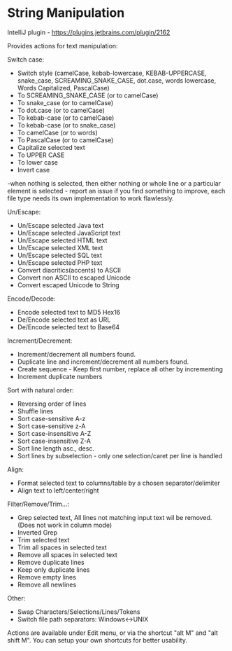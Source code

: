 String Manipulation
==================
IntelliJ plugin - https://plugins.jetbrains.com/plugin/2162 

Provides actions for text manipulation:

<p>
    <p>
        Switch case:
        <ul>
            <li>Switch style (camelCase, kebab-lowercase, KEBAB-UPPERCASE, snake_case, SCREAMING_SNAKE_CASE, dot.case,
                words lowercase, Words Capitalized, PascalCase)
            </li>
            <li>To SCREAMING_SNAKE_CASE (or to camelCase)</li>
            <li>To snake_case (or to camelCase)</li>
            <li>To dot.case (or to camelCase)</li>
            <li>To kebab-case (or to camelCase)</li>
            <li>To kebab-case (or to snake_case)</li>
            <li>To camelCase (or to words)</li>
            <li>To PascalCase (or to camelCase)</li>
            <li>Capitalize selected text</li>
            <li>To UPPER CASE</li>
            <li>To lower case</li>
            <li>Invert case</li>
        </ul>
        -when nothing is selected, then either nothing or whole line or a particular element is selected - report an issue if you find something to improve, each file type needs its own implementation to work flawlessly.</li>
    </p>
    <p>
        Un/Escape:
        <ul>
            <li>Un/Escape selected Java text</li>
            <li>Un/Escape selected JavaScript text</li>
            <li>Un/Escape selected HTML text</li>
            <li>Un/Escape selected XML text</li>
            <li>Un/Escape selected SQL text</li>
            <li>Un/Escape selected PHP text</li>
            <li>Convert diacritics(accents) to ASCII</li>
            <li>Convert non ASCII to escaped Unicode</li>
            <li>Convert escaped Unicode to String</li>
        </ul>
    </p>
    <p>
        Encode/Decode:
        <ul>
            <li>Encode selected text to MD5 Hex16</li>
            <li>De/Encode selected text as URL</li>
            <li>De/Encode selected text to Base64</li>
        </ul>
    </p>
    <p>
        Increment/Decrement:
        <ul>
            <li>Increment/decrement all numbers found.</li>
            <li>Duplicate line and increment/decrement all numbers found.</li>	
            <li>Create sequence - Keep first number, replace all other by incrementing</li>	
            <li>Increment duplicate numbers</li>	
        </ul>
    </p>
    <p>
        Sort with natural order:
        <ul>
            <li>Reversing order of lines</li>
            <li>Shuffle lines</li>
            <li>Sort case-sensitive A-z</li>
            <li>Sort case-sensitive z-A</li>
            <li>Sort case-insensitive A-Z</li>
            <li>Sort case-insensitive Z-A</li>
            <li>Sort line length asc., desc.</li>
            <li>Sort lines by subselection - only one selection/caret per line is handled</li>
        </ul>
    </p>
    <p>
        Align:
        <ul>
            <li>Format selected text to columns/table by a chosen separator/delimiter</li>
            <li>Align text to left/center/right</li>
        </ul>
    </p>
    <p>
        Filter/Remove/Trim...:
        <ul>
            <li>Grep selected text, All lines not matching input text wil be removed.
                (Does not work in column mode)
            </li>
            <li>Inverted Grep</li>
            <li>Trim selected text</li>
            <li>Trim all spaces in selected text</li>
            <li>Remove all spaces in selected text</li>
            <li>Remove duplicate lines</li>
            <li>Keep only duplicate lines</li>
            <li>Remove empty lines</li>
            <li>Remove all newlines</li>
        </ul>
    </p>
    <p>
        Other:
        <ul>
            <li>Swap Characters/Selections/Lines/Tokens</li>
            <li>Switch file path separators: Windows&lt;-&gt;UNIX</li>
        </ul>
    </p>
    <p>Actions are available under Edit menu, or via the shortcut "alt M" and "alt shift M".
        You can setup your own shortcuts for better usability.
    </p>
</p>